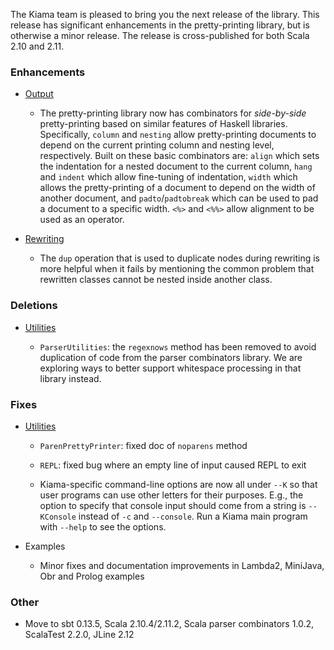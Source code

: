 The Kiama team is pleased to bring you the next release of the library. This release has  significant enhancements in the pretty-printing library, but is otherwise a minor release. The release is cross-published for both Scala 2.10 and 2.11.

### Enhancements

* [Output](http://wiki.kiama.googlecode.com/hg/doc/1.6.1/api/index.html#org.kiama.output.package)

    * The pretty-printing library now has combinators for _side-by-side_ pretty-printing based on similar features of Haskell libraries. Specifically, `column` and `nesting` allow pretty-printing documents to depend on the current printing column and nesting level, respectively. Built on these basic combinators are: `align` which sets the indentation for a nested document to the current column, `hang` and `indent` which allow fine-tuning of indentation, `width` which allows the pretty-printing of a document to depend on the width of another document, and `padto`/`padtobreak` which can be used to pad a document to a specific width. `<%>` and `<%%>` allow alignment to be used as an operator.

* [Rewriting](http://wiki.kiama.googlecode.com/hg/doc/1.6.0/api/index.html#org.kiama.rewriting.package)

    * The `dup` operation that is used to duplicate nodes during rewriting is more helpful when it fails by mentioning the common problem that rewritten classes cannot be nested inside another class.

### Deletions

* [Utilities](http://wiki.kiama.googlecode.com/hg/doc/1.6.1/api/index.html#org.kiama.util.package)

    * `ParserUtilities`: the `regexnows` method has been removed to avoid duplication of code from the parser combinators library. We are exploring ways to better support whitespace processing in that library instead.

### Fixes

* [Utilities](http://wiki.kiama.googlecode.com/hg/doc/1.6.1/api/index.html#org.kiama.util.package)

    * `ParenPrettyPrinter`: fixed doc of `noparens` method

    * `REPL`: fixed bug where an empty line of input caused REPL to exit

    * Kiama-specific command-line options are now all under `--K` so that user programs can use other letters for their purposes. E.g., the option to specify that console input should come from a string is `--KConsole` instead of `-c` and `--console`. Run a Kiama main program with `--help` to see the options.

* Examples

    * Minor fixes and documentation improvements in Lambda2, MiniJava, Obr and Prolog examples

### Other

* Move to sbt 0.13.5, Scala 2.10.4/2.11.2, Scala parser combinators 1.0.2, ScalaTest 2.2.0, JLine 2.12
